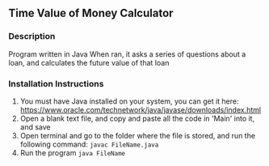 ## Time Value of Money Calculator

### Description
Program written in Java
When ran, it asks a series of questions about a loan, and calculates the future value of that loan

### Installation Instructions

1. You must have Java installed on your system, you can get it here: https://www.oracle.com/technetwork/java/javase/downloads/index.html
2. Open a blank text file, and copy and paste all the code in 'Main' into it, and save
3. Open terminal and go to the folder where the file is stored, and run the following command:
`javac FileName.java`
4. Run the program
`java FileName`
